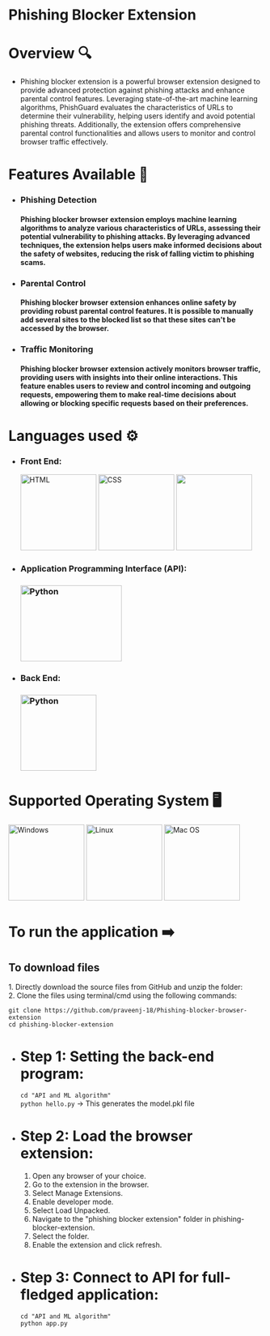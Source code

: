 # Phishing Blocker Extension

# Overview 🔍
 - Phishing blocker extension is a powerful browser extension designed to provide advanced protection against phishing attacks and enhance parental control features. Leveraging state-of-the-art machine learning algorithms, PhishGuard evaluates the characteristics of URLs to determine their vulnerability, helping users identify and avoid potential phishing threats. Additionally, the extension offers comprehensive parental control functionalities and allows users to monitor and control browser traffic effectively.

# Features Available 📃
 - <h3>Phishing Detection</h3>
   <h4>Phishing blocker browser extension employs machine learning algorithms to analyze various characteristics of URLs, assessing their potential vulnerability to phishing attacks. By leveraging advanced techniques, the extension helps users make informed decisions about the safety of websites, reducing the risk of falling victim to phishing scams.</h4>

 - <h3>Parental Control</h3>
   <h4> Phishing blocker browser extension enhances online safety by providing robust parental control features. It is possible to manually add several sites to the blocked list so that these sites can't be accessed by the browser.</h4>

 - <h3>Traffic Monitoring</h3>
   <h4>Phishing blocker browser extension actively monitors browser traffic, providing users with insights into their online interactions. This feature enables users to review and control incoming and outgoing requests, empowering them to make real-time decisions about allowing or blocking specific requests based on their preferences.</h4>

# Languages used ⚙️
  - <h3>Front End:</h3>
    <img src="https://tutorialpandit.com/wp-content/uploads/2018/09/html.png" alt="HTML" width="150px" height="150px">
    <img src="http://learn.simonrankin.art/wp-content/uploads/sites/6/2020/07/css-feature-image.png" alt="CSS" width="150px" height="150px">
    <img src="https://webdesignledger.com/wp-content/uploads/2015/12/javascript.png" width="150px" height="150px">
  - <h3>Application Programming Interface (API):<h3>
    <img src="https://bizflyportal.mediacdn.vn/thumb_wm/1000,100/bizflyportal/images/fla16172661186968.jpg" alt="Python" width="200px" height="150px">
  - <h3>Back End:<h3>
    <img src="https://1.bp.blogspot.com/-X5OBU37Ims4/XQexxebsV0I/AAAAAAAAD80/PlMIGUQBY3YwRugZNLvdRaI2Pw_g0jIlgCLcBGAs/s1600/Python%2BProgramming%2BLogo.png" alt="Python" width="150px" height="150px">

# Supported Operating System 🖥️
  <img src="https://knowtive.com/wp-content/uploads/2018/04/windows_10.0.0.jpg" width="150px" height="150px" alt="Windows">   <img src="https://logosmarcas.net/wp-content/uploads/2020/09/Linux-Logo.png" width="150px" height="150px" alt="Linux">   <img src="https://www.kindpng.com/picc/m/172-1724310_mac-os-logo-png-transparent-png.png" width="150px" height="150px" alt="Mac OS"> 

# To run the application ➡️

 <h2>To download files</h2>
 1. Directly download the source files from GitHub and unzip the folder:<br>
 2. Clone the files using terminal/cmd using the following commands:<br>
 
 `git clone https://github.com/praveenj-18/Phishing-blocker-browser-extension`<br>
 `cd phishing-blocker-extension`


 - # Step 1: Setting the back-end program:

   `cd "API and ML algorithm"`<br>
   `python hello.py` -> This generates the model.pkl file

   
 - # Step 2: Load the browser extension:
   1. Open any browser of your choice.
   2. Go to the extension in the browser.
   3. Select Manage Extensions.
   4. Enable developer mode.
   5. Select Load Unpacked.
   6. Navigate to the "phishing blocker extension" folder in phishing-blocker-extension.
   7. Select the folder.
   8. Enable the extension and click refresh.
  
     
 - # Step 3: Connect to API for full-fledged application:
   `cd "API and ML algorithm"`<br>
   `python app.py`
   
  
